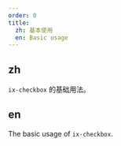 ```yaml
---
order: 0
title:
  zh: 基本使用
  en: Basic usage
---
```


## zh

`ix-checkbox` 的基础用法。

## en

The basic usage of `ix-checkbox`.
